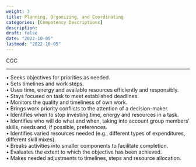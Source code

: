 ```yaml
---
weight: 3
title: Planning, Organizing, and Coordinating
categories: [Competency Descriptions]
description: 
draft: false
date: "2022-10-05"
lastmod: "2022-10-05"
---
```


CGC

<!--more-->
---

• Seeks objectives for priorities as needed.  
• Sets timelines and work steps.  
• Uses time, energy and available resources efficiently and responsibly.  
• Stays focused on task to meet established deadlines.  
• Monitors the quality and timeliness of own work.  
• Brings work priority conflicts to the attention of a decision-maker.  
• Identifies when to stop investing time, energy and resources in a task.  
• Identifies who will do what and when, taking into account group members’ skills, needs and, if possible, preferences.  
• Identifies varied resources needed (e.g., different types of expenditures, different skill mixes).  
• Breaks activities into smaller components to facilitate completion.  
• Evaluates the extent to which the objective has been achieved.  
• Makes needed adjustments to timelines, steps and resource allocation.  


